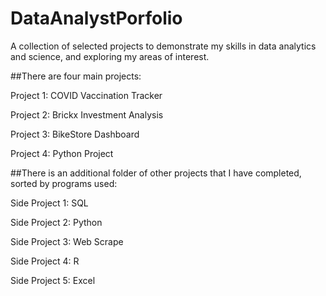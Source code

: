 # DataAnalystPorfolio
A collection of selected projects to demonstrate my skills in data analytics and science, and exploring my areas of interest.

##There are four main projects:

Project 1: COVID Vaccination Tracker

Project 2: Brickx Investment Analysis

Project 3: BikeStore Dashboard

Project 4: Python Project

##There is an additional folder of other projects that I have completed, sorted by programs used:

Side Project 1: SQL

Side Project 2: Python

Side Project 3: Web Scrape

Side Project 4: R

Side Project 5: Excel
